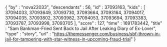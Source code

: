 {
  "by" : "nova22033",
  "descendants" : 56,
  "id" : 37093163,
  "kids" : [ 37094033, 37093649, 37093730, 37093664, 37093164, 37094017, 37094035, 37093802, 37093982, 37094053, 37093694, 37093383, 37093787, 37093998, 37093705 ],
  "score" : 127,
  "time" : 1691783442,
  "title" : "Sam Bankman-Fried Sent Back to Jail After Leaking Diary of Ex-Lover",
  "type" : "story",
  "url" : "https://themessenger.com/business/sbf-thrown-in-jail-for-tampering-with-star-witness-in-upcoming-fraud-trial"
}
